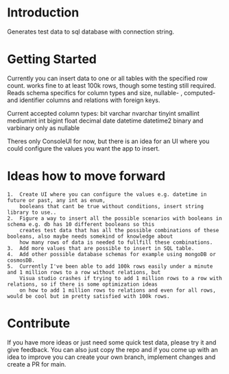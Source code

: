 # Introduction 
Generates test data to sql database with connection string. 

# Getting Started
Currently you can insert data to one or all tables with the specified row count. works fine to at least 100k rows,
though some testing still required.
Reads schema specifics for column types and size, nullable- , computed- and identifier columns and relations with foreign keys.

Current accepted column types:
    bit
    varchar
    nvarchar
    tinyint
    smallint
    mediumint
    int
    bigint
    float
    decimal
    date
    datetime
    datetime2
    binary and varbinary only as nullable

Theres only ConsoleUI for now, but there is an idea for an UI where you could configure the values you want the app to insert.


# Ideas how to move forward
    1.  Create UI where you can configure the values e.g. datetime in future or past, any int as enum, 
        booleans that cant be true without conditions, insert string library to use..
    2.  Figure a way to insert all the possible scenarios with booleans in schema e.g. db has 10 different booleans so this
        creates test data that has all the possible combinations of these booleans, also maybe needs somekind of knowledge about
        how many rows of data is needed to fullfill these combinations.
    3.  Add more values that are possible to insert in SQL table.
    4.  Add other possible database schemas for example using mongoDB or cosmosDB.
    5.  Currently I've been able to add 100k rows easily under a minute and 1 million rows to a row without relations, but 
        Visua studio crashes if trying to add 1 million rows to a row with relations, so if there is some optimization ideas
        on how to add 1 million rows to relations and even for all rows, would be cool but im pretty satisfied with 100k rows.


# Contribute
If you have more ideas or just need some quick test data, please try it and give feedback. You can also just copy the repo 
and if you come up with an idea to improve you can create your own branch, implement changes and create a PR for main.